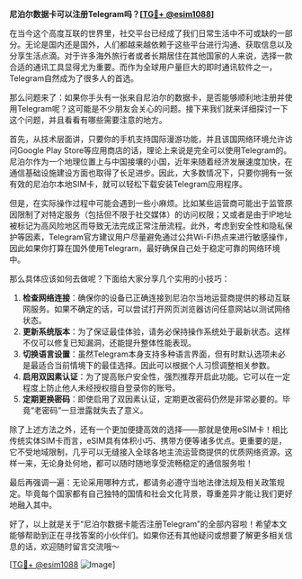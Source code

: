 **尼泊尔数据卡可以注册Telegram吗？[[TG💪+ @esim1088](https://t.me/s/esim1088)]**

在当今这个高度互联的世界里，社交平台已经成了我们日常生活中不可或缺的一部分。无论是国内还是国外，人们都越来越依赖于这些平台进行沟通、获取信息以及分享生活点滴。对于许多海外旅行者或者长期居住在其他国家的人来说，选择一款合适的通讯工具显得尤为重要。而作为全球用户量巨大的即时通讯软件之一，Telegram自然成为了很多人的首选。

那么问题来了：如果你手头有一张来自尼泊尔的数据卡，是否能够顺利地注册并使用Telegram呢？这可能是不少朋友会关心的问题。接下来我们就来详细探讨一下这个问题，并且看看有哪些需要注意的地方。

首先，从技术层面讲，只要你的手机支持国际漫游功能，并且该国网络环境允许访问Google Play Store等应用商店的话，理论上来说是完全可以使用Telegram的。尼泊尔作为一个地理位置上与中国接壤的小国，近年来随着经济发展速度加快，在通信基础设施建设方面也取得了长足进步。因此，大多数情况下，只要你拥有一张有效的尼泊尔本地SIM卡，就可以轻松下载安装Telegram应用程序。

但是，在实际操作过程中可能会遇到一些小麻烦。比如某些运营商可能出于监管原因限制了对特定服务（包括但不限于社交媒体）的访问权限；又或者是由于IP地址被标记为高风险地区而导致无法完成正常注册流程。此外，考虑到安全性和隐私保护等因素，Telegram官方建议用户尽量避免通过公共Wi-Fi热点来进行敏感操作，因此如果你打算在国外使用Telegram，最好确保自己处于稳定可靠的网络环境中。

那么具体应该如何去做呢？下面给大家分享几个实用的小技巧：

1. **检查网络连接**：确保你的设备已正确连接到尼泊尔当地运营商提供的移动互联网服务。如果不确定的话，可以尝试打开网页浏览器访问任意网站以测试网络状态。
2. **更新系统版本**：为了保证最佳体验，请务必保持操作系统处于最新状态。这样不仅可以修复已知漏洞，还能提升整体性能表现。
3. **切换语言设置**：虽然Telegram本身支持多种语言界面，但有时默认选项未必是最适合当前情境下的最佳选择。因此可以根据个人习惯调整相关参数。
4. **启用双因素认证**：为了提高账户安全性，强烈推荐开启此功能。它可以在一定程度上防止他人未经授权擅自登录你的账号。
5. **定期更换密码**：即使启用了双因素认证，定期更改密码仍然是非常必要的。毕竟“老密码”一旦泄露就失去了意义。

除了上述方法之外，还有一个更加便捷高效的选择——那就是使用eSIM卡！相比传统实体SIM卡而言，eSIM具有体积小巧、携带方便等诸多优点。更重要的是，它不受地域限制，几乎可以无缝接入全球各地主流运营商提供的优质网络资源。这样一来，无论身处何地，都可以随时随地享受流畅稳定的通信服务啦！

最后再强调一遍：无论采用哪种方式，都请务必遵守当地法律法规及相关政策规定。毕竟每个国家都有自己独特的国情和社会文化背景，尊重差异才能让我们更好地融入其中。

好了，以上就是关于“尼泊尔数据卡能否注册Telegram”的全部内容啦！希望本文能够帮助到正在寻找答案的小伙伴们。如果你还有其他疑问或想要了解更多相关信息的话，欢迎随时留言交流哦～ 

[[TG💪+ @esim1088](https://t.me/s/esim1088) ![Image](https://i.postimg.cc/4NQfJmqS/Snipaste-2025-05-13-00-14-12.png)]